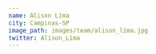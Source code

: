 ```yaml
---
name: Alison Lima
city: Campinas-SP
image_path: images/team/alison_lima.jpg
twitter: Alison_Lima
---
```

